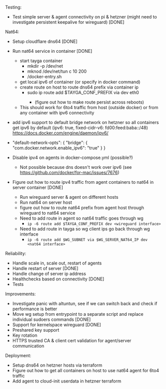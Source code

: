 Testing:

- Test simple server & agent connectivity on pi & hetzner (might need to investigate persistent keepalive for wireguard) [DONE]

Nat64:

- Setup cloudflare dns64 [DONE]

- Run nat64 service in container [DONE]

  - start tayga container
    - mkdir -p /dev/net
    - mknod /dev/net/tun c 10 200
    - /docker-entry.sh
  - get local ipv6 of container (or specify in docker command)
  - create route on host to route dns64 prefix via container ip
    - sudo ip route add $TAYGA_CONF_PREFIX via <container ipv6> dev eth0
      - (figure out how to make route persist across reboots)
  - This should work for 6to4 traffic from host (outside docker) or from any container with ipv6 connectivity

- add ipv6 support to default bridge network on hetzner so all containers get ipv6 by default (ipv6: true, fixed-cidr-v6: fd00:feed:baba::/48) https://docs.docker.com/engine/daemon/ipv6/
- "default-network-opts": {
  "bridge": {
  "com.docker.network.enable_ipv6": "true"
  }
  }

- Disable ipv4 on agents in docker-compose.yml (possible?)

  - Not possible because dns doesn't work over ipv6 (see https://github.com/docker/for-mac/issues/7676)

- Figure out how to route ipv4 traffic from agent containers to nat64 in server container [DONE]
  - Run wireguard server & agent on different hosts
  - Run nat64 on server host
  - figure out how to route nat64 prefix from agent host through wireguard to nat64 service
  - Need to add route in agent so nat64 traffic goes through wg
    - `ip -6 route add $TAYGA_CONF_PREFIX dev <wireguard interface>`
  - Need to add route in tayga so wg client ips go back through wg interface
    - `ip -6 route add $WG_SUBNET via $WG_SERVER_NAT64_IP dev <nat64 interface>`

Reliability:

- Handle scale in, scale out, restart of agents
- Handle restart of server [DONE]
- Handle change of server ip address
- Healthchecks based on connectivity [DONE]
- Tests

Improvements:

- Investigate panic with altuntun, see if we can switch back and check if performance is better
- Move wg setup from entrypoint to a separate script and replace individual sudoers commands [DONE]
- Support for kernelspace wireguard [DONE]
- Preshared key support
- Key rotation
- HTTPS trusted CA & client cert validation for agent/server communication

Deployment:

- Setup dns64 on hetzner hosts via terraform
- Figure out how to get all containers on host to use nat64 agent for 6to4 traffic
- Add agent to cloud-init userdata in hetzner terraform
